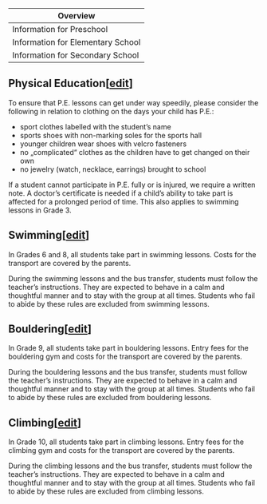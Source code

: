 | Overview |
| --- |
| Information for Preschool | no |
| Information for Elementary School | yes |
| Information for Secondary School | yes |

## Physical Education\[[edit](https://en.wiki.accadis-isb.net/index.php?title=Physical_Education_(Swimming,_Bouldering_and_Climbing)&action=edit&section=1 "Edit section: Physical Education")\]

To ensure that P.E. lessons can get under way speedily, please consider the following in relation to clothing on the days your child has P.E.:

-   sport clothes labelled with the student’s name
-   sports shoes with non-marking soles for the sports hall
-   younger children wear shoes with velcro fasteners
-   no „complicated“ clothes as the children have to get changed on their own
-   no jewelry (watch, necklace, earrings) brought to school

If a student cannot participate in P.E. fully or is injured, we require a written note. A doctor’s certificate is needed if a child’s ability to take part is affected for a prolonged period of time. This also applies to swimming lessons in Grade 3.

## Swimming\[[edit](https://en.wiki.accadis-isb.net/index.php?title=Physical_Education_(Swimming,_Bouldering_and_Climbing)&action=edit&section=2 "Edit section: Swimming")\]

In Grades 6 and 8, all students take part in swimming lessons. Costs for the transport are covered by the parents.

During the swimming lessons and the bus transfer, students must follow the teacher’s instructions. They are expected to behave in a calm and thoughtful manner and to stay with the group at all times. Students who fail to abide by these rules are excluded from swimming lessons.

## Bouldering\[[edit](https://en.wiki.accadis-isb.net/index.php?title=Physical_Education_(Swimming,_Bouldering_and_Climbing)&action=edit&section=3 "Edit section: Bouldering")\]

In Grade 9, all students take part in bouldering lessons. Entry fees for the bouldering gym and costs for the transport are covered by the parents.

During the bouldering lessons and the bus transfer, students must follow the teacher’s instructions. They are expected to behave in a calm and thoughtful manner and to stay with the group at all times. Students who fail to abide by these rules are excluded from bouldering lessons.

## Climbing\[[edit](https://en.wiki.accadis-isb.net/index.php?title=Physical_Education_(Swimming,_Bouldering_and_Climbing)&action=edit&section=4 "Edit section: Climbing")\]

In Grade 10, all students take part in climbing lessons. Entry fees for the climbing gym and costs for the transport are covered by the parents.

During the climbing lessons and the bus transfer, students must follow the teacher’s instructions. They are expected to behave in a calm and thoughtful manner and to stay with the group at all times. Students who fail to abide by these rules are excluded from climbing lessons.
